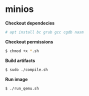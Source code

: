 # minios

**Checkout dependecies**
```sh
# apt install bc grub gcc cgdb nasm
```

**Checkout permissions**
```sh
$ chmod +x *.sh
```

**Build artifacts**
```sh
$ sudo ./compile.sh
```

**Run image**
```sh
$ ./run_qemu.sh
```
